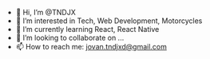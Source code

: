 - 👋 Hi, I’m @TNDJX
- 👀 I’m interested in Tech, Web Development, Motorcycles
- 🌱 I’m currently learning React, React Native
- 💞️ I’m looking to collaborate on ...
- 📫 How to reach me: jovan.tndjxd@gmail.com


